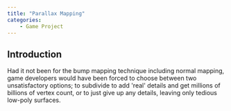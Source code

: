 ```yaml
---
title: "Parallax Mapping"
categories: 
    - Game Project
---
```


## Introduction
Had it not been for the bump mapping technique including normal mapping, game developers would have been forced to choose between two unsatisfactory options; to subdivide to add 'real' details and get millions of billions of vertex count, or to just give up any details, leaving only tedious low-poly surfaces.

